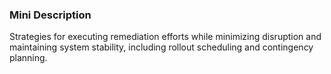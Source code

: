 ### Mini Description

Strategies for executing remediation efforts while minimizing disruption and maintaining system stability, including rollout scheduling and contingency planning.
